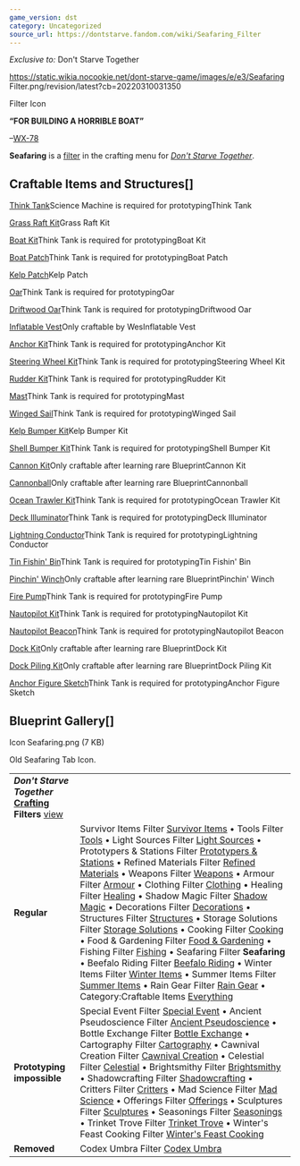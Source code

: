 ```yaml
---
game_version: dst
category: Uncategorized
source_url: https://dontstarve.fandom.com/wiki/Seafaring_Filter
---
```


*Exclusive to:* Don't Starve Together

 https://static.wikia.nocookie.net/dont-starve-game/images/e/e3/Seafaring Filter.png/revision/latest?cb=20220310031350 

Filter Icon

 

**“**FOR BUILDING A HORRIBLE BOAT**”**

–[WX-78](/wiki/WX-78 "WX-78")

**Seafaring** is a [filter](/wiki/Crafting#Crafting_Filter "Crafting") in the crafting menu for *[Don't Starve Together](/wiki/Don%27t_Starve_Together "Don't Starve Together")*.

## Craftable Items and Structures[]

[Think Tank](/wiki/Think_Tank "Think Tank")Science Machine is required for prototypingThink Tank

[Grass Raft Kit](/wiki/Grass_Raft_Kit "Grass Raft Kit")Grass Raft Kit

[Boat Kit](/wiki/Boat_Kit "Boat Kit")Think Tank is required for prototypingBoat Kit

[Boat Patch](/wiki/Boat_Patch "Boat Patch")Think Tank is required for prototypingBoat Patch

[Kelp Patch](/wiki/Kelp_Patch "Kelp Patch")Kelp Patch

[Oar](/wiki/Oar "Oar")Think Tank is required for prototypingOar

[Driftwood Oar](/wiki/Driftwood_Oar "Driftwood Oar")Think Tank is required for prototypingDriftwood Oar

[Inflatable Vest](/wiki/Inflatable_Vest "Inflatable Vest")Only craftable by WesInflatable Vest

[Anchor Kit](/wiki/Anchor_Kit "Anchor Kit")Think Tank is required for prototypingAnchor Kit

[Steering Wheel Kit](/wiki/Steering_Wheel_Kit "Steering Wheel Kit")Think Tank is required for prototypingSteering Wheel Kit

[Rudder Kit](/wiki/Rudder_Kit "Rudder Kit")Think Tank is required for prototypingRudder Kit

[Mast](/wiki/Mast "Mast")Think Tank is required for prototypingMast

[Winged Sail](/wiki/Winged_Sail "Winged Sail")Think Tank is required for prototypingWinged Sail

[Kelp Bumper Kit](/wiki/Kelp_Bumper_Kit "Kelp Bumper Kit")Kelp Bumper Kit

[Shell Bumper Kit](/wiki/Shell_Bumper_Kit "Shell Bumper Kit")Think Tank is required for prototypingShell Bumper Kit

[Cannon Kit](/wiki/Cannon_Kit "Cannon Kit")Only craftable after learning rare BlueprintCannon Kit

[Cannonball](/wiki/Cannonball "Cannonball")Only craftable after learning rare BlueprintCannonball

[Ocean Trawler Kit](/wiki/Ocean_Trawler_Kit "Ocean Trawler Kit")Think Tank is required for prototypingOcean Trawler Kit

[Deck Illuminator](/wiki/Deck_Illuminator "Deck Illuminator")Think Tank is required for prototypingDeck Illuminator

[Lightning Conductor](/wiki/Lightning_Conductor "Lightning Conductor")Think Tank is required for prototypingLightning Conductor

[Tin Fishin' Bin](/wiki/Tin_Fishin%27_Bin "Tin Fishin' Bin")Think Tank is required for prototypingTin Fishin' Bin

[Pinchin' Winch](/wiki/Pinchin%27_Winch "Pinchin' Winch")Only craftable after learning rare BlueprintPinchin' Winch

[Fire Pump](/wiki/Fire_Pump "Fire Pump")Think Tank is required for prototypingFire Pump

[Nautopilot Kit](/wiki/Nautopilot_Kit "Nautopilot Kit")Think Tank is required for prototypingNautopilot Kit

[Nautopilot Beacon](/wiki/Nautopilot_Beacon "Nautopilot Beacon")Think Tank is required for prototypingNautopilot Beacon

[Dock Kit](/wiki/Dock_Kit "Dock Kit")Only craftable after learning rare BlueprintDock Kit

[Dock Piling Kit](/wiki/Dock_Piling_Kit "Dock Piling Kit")Only craftable after learning rare BlueprintDock Piling Kit

[Anchor Figure Sketch](/wiki/Anchor_Figure_Sketch "Anchor Figure Sketch")Think Tank is required for prototypingAnchor Figure Sketch

## Blueprint Gallery[]

Icon Seafaring.png (7 KB)

Old Seafaring Tab Icon.

|  |  |
| --- | --- |
| ***Don't Starve Together* [Crafting](/wiki/Crafting "Crafting") Filters** [view](/wiki/Template:Crafting_Filters "Template:Crafting Filters") | |
| **Regular** | Survivor Items Filter [Survivor Items](/wiki/Survivor_Items_Filter "Survivor Items Filter") • Tools Filter [Tools](/wiki/Tools_Filter "Tools Filter") • Light Sources Filter [Light Sources](/wiki/Light_Sources_Filter "Light Sources Filter") • Prototypers & Stations Filter [Prototypers & Stations](/wiki/Prototypers_%26_Stations_Filter "Prototypers & Stations Filter") • Refined Materials Filter [Refined Materials](/wiki/Refined_Materials_Filter "Refined Materials Filter") • Weapons Filter [Weapons](/wiki/Weapons_Filter "Weapons Filter") • Armour Filter [Armour](/wiki/Armour_Filter "Armour Filter") • Clothing Filter [Clothing](/wiki/Clothing_Filter "Clothing Filter") • Healing Filter [Healing](/wiki/Healing_Filter "Healing Filter") • Shadow Magic Filter [Shadow Magic](/wiki/Shadow_Magic_Filter "Shadow Magic Filter") • Decorations Filter [Decorations](/wiki/Decorations_Filter "Decorations Filter") • Structures Filter [Structures](/wiki/Structures_Filter "Structures Filter") • Storage Solutions Filter [Storage Solutions](/wiki/Storage_Solutions_Filter "Storage Solutions Filter") • Cooking Filter [Cooking](/wiki/Cooking_Filter "Cooking Filter") • Food & Gardening Filter [Food & Gardening](/wiki/Food_%26_Gardening_Filter "Food & Gardening Filter") • Fishing Filter [Fishing](/wiki/Fishing_Filter "Fishing Filter") • Seafaring Filter **Seafaring** • Beefalo Riding Filter [Beefalo Riding](/wiki/Beefalo_Riding_Filter "Beefalo Riding Filter") • Winter Items Filter [Winter Items](/wiki/Winter_Items_Filter "Winter Items Filter") • Summer Items Filter [Summer Items](/wiki/Summer_Items_Filter "Summer Items Filter") • Rain Gear Filter [Rain Gear](/wiki/Rain_Gear_Filter "Rain Gear Filter") • Category:Craftable Items [Everything](/wiki/Category:Craftable_Items "Category:Craftable Items") |
| **Prototyping impossible** | Special Event Filter [Special Event](/wiki/Special_Event_Filter "Special Event Filter") • Ancient Pseudoscience Filter [Ancient Pseudoscience](/wiki/Ancient_Pseudoscience_Filter "Ancient Pseudoscience Filter") • Bottle Exchange Filter [Bottle Exchange](/wiki/Bottle_Exchange_Filter "Bottle Exchange Filter") • Cartography Filter [Cartography](/wiki/Cartography_Filter "Cartography Filter") • Cawnival Creation Filter [Cawnival Creation](/wiki/Cawnival_Creation_Filter "Cawnival Creation Filter") • Celestial Filter [Celestial](/wiki/Celestial_Filter "Celestial Filter") • Brightsmithy Filter [Brightsmithy](/wiki/Brightsmithy_Filter "Brightsmithy Filter") • Shadowcrafting Filter [Shadowcrafting](/wiki/Shadowcrafting_Filter "Shadowcrafting Filter") • Critters Filter [Critters](/wiki/Critters_Filter "Critters Filter") • Mad Science Filter [Mad Science](/wiki/Mad_Science_Filter "Mad Science Filter") • Offerings Filter [Offerings](/wiki/Offerings_Filter "Offerings Filter") • Sculptures Filter [Sculptures](/wiki/Sculptures_Filter "Sculptures Filter") • Seasonings Filter [Seasonings](/wiki/Seasonings_Filter "Seasonings Filter") • Trinket Trove Filter [Trinket Trove](/wiki/Trinket_Trove_Filter "Trinket Trove Filter") • Winter's Feast Cooking Filter [Winter's Feast Cooking](/wiki/Winter%27s_Feast_Cooking_Filter "Winter's Feast Cooking Filter") |
| **Removed** | Codex Umbra Filter [Codex Umbra](/wiki/Codex_Umbra_Filter "Codex Umbra Filter") |